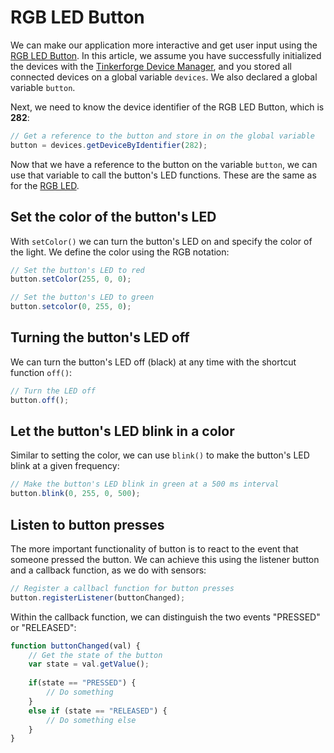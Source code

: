 # RGB LED Button

We can make our application more interactive and get user input using the [RGB LED Button](https://www.tinkerforge.com/en/doc/Hardware/Bricklets/RGB_LED_Button.html). In this article, we assume you have successfully initialized the devices with the [Tinkerforge Device Manager](../tinkerforge-device-manager.md), and you stored all connected devices on a global variable `devices`. We also declared a global variable `button`.

Next, we need to know the device identifier of the RGB LED Button, which is **282**:

```javascript
// Get a reference to the button and store in on the global variable
button = devices.getDeviceByIdentifier(282);
```

Now that we have a reference to the button on the variable `button`, we can use that variable to call the button's LED functions. These are the same as for the [RGB LED](rgb-led.md).

## Set the color of the button's LED

With `setColor()` we can turn the button's LED on and specify the color of the light. We define the color using the RGB notation:

```javascript
// Set the button's LED to red
button.setColor(255, 0, 0);

// Set the button's LED to green
button.setcolor(0, 255, 0);
```

## Turning the button's LED off

We can turn the button's LED off \(black\) at any time with the shortcut function `off()`:

```javascript
// Turn the LED off
button.off();
```

## Let the button's LED blink in a color

Similar to setting the color, we can use `blink()` to make the button's LED blink at a given frequency:

```javascript
// Make the button's LED blink in green at a 500 ms interval
button.blink(0, 255, 0, 500);
```

## Listen to button presses

The more important functionality of button is to react to the event that someone pressed the button. We can achieve this using the listener button and a callback function, as we do with sensors:

```javascript
// Register a callbacl function for button presses
button.registerListener(buttonChanged);
```

Within the callback function, we can distinguish the two events "PRESSED" or "RELEASED":

```javascript
function buttonChanged(val) {
    // Get the state of the button
    var state = val.getValue();
    
    if(state == "PRESSED") {
        // Do something
    }
    else if (state == "RELEASED") {
        // Do something else
    }
}
```

